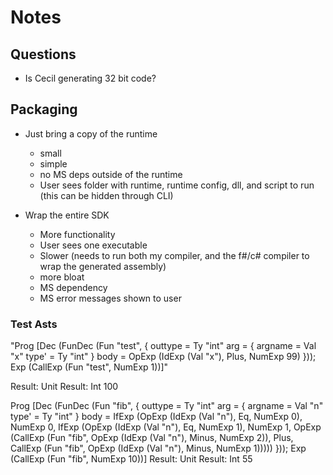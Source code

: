 # Notes

## Questions
- Is Cecil generating 32 bit code?

## Packaging
- Just bring a copy of the runtime 
  + small
  + simple
  + no MS deps outside of the runtime
  - User sees folder with runtime, runtime config, dll, and script to run (this can be hidden through CLI)
  


- Wrap the entire SDK
  + More functionality
  + User sees one executable
  - Slower (needs to run both my compiler, and the f#/c# compiler to wrap the generated assembly)
  - more bloat
  - MS dependency
  - MS error messages shown to user

### Test Asts
"Prog
  [Dec
     (FunDec (Fun "test", { outtype = Ty "int"
                            arg = { argname = Val "x"
                                    type' = Ty "int" }
                            body = OpExp (IdExp (Val "x"), Plus, NumExp 99) }));
   Exp (CallExp (Fun "test", NumExp 1))]"

Result: Unit
Result: Int 100



Prog
  [Dec
     (FunDec
        (Fun "fib",
         { outtype = Ty "int"
           arg = { argname = Val "n"
                   type' = Ty "int" }
           body =
            IfExp
              (OpExp (IdExp (Val "n"), Eq, NumExp 0), NumExp 0,
               IfExp
                 (OpExp (IdExp (Val "n"), Eq, NumExp 1), NumExp 1,
                  OpExp
                    (CallExp
                       (Fun "fib", OpExp (IdExp (Val "n"), Minus, NumExp 2)),
                     Plus,
                     CallExp
                       (Fun "fib", OpExp (IdExp (Val "n"), Minus, NumExp 1))))) }));
   Exp (CallExp (Fun "fib", NumExp 10))]
Result: Unit
Result: Int 55

